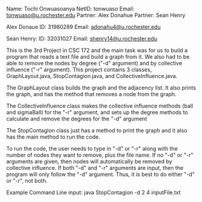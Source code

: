 Name: Tochi Onwuasoanya
NetID: tonwuaso
Email: tonwuaso@u.rochester.edu
Partner: Alex Donahue
Partner: Sean Henry

Alex Donaue
ID: 31980289
Email:
adonahu4@u.rochester.edu

Sean Henry:
ID: 32031027 
Email: shenry14@u.rochester.edu

This is the 3rd Project in CSC 172 and the main task was for us to build a program that reads a text file and build a graph from it. We also had to be able to remove the nodes by degree ("-d" argument) and by collective influence ("-r" argument). 
This project contains 3 classes, GraphLayout.java, StopContagion.java, and CollectiveInfluence.java. 

The GraphLayout class builds the graph and the adjacency list. It also prints the graph, and has the method that removes a node from the graph.

The CollectiveInfluence class makes the collective influence methods (ball and sigmaBall) for the "-r" argument, and sets up the degree methods to calculate and remove the degrees for the "-d" argument

The StopContagion class just has a method to print the graph and it also has the main method to run the code.

To run the code, the user needs to type in "-d" or "-r" along with the number of nodes they want to remove, plus the file name. 
If no "-d" or "-r" arguments are given, then nodes will automatically be removed by collective influence.
If both "-d" and "-r" arguments are input, then the program will only follow the "-d" argument. Thus, it is best to do either "-d" or "-r", not both. 

Example Command Line input: java StopContagion -d 2 4 inputFile.txt

